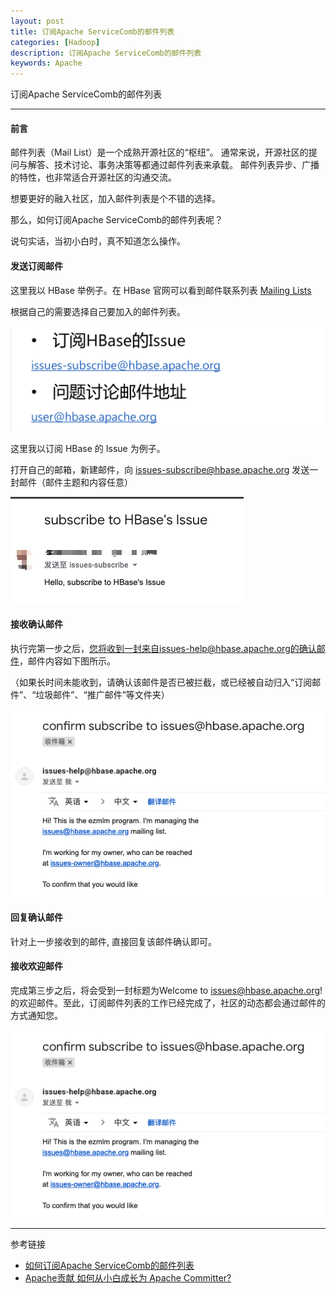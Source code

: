 ```yaml
---
layout: post
title: 订阅Apache ServiceComb的邮件列表
categories: [Hadoop]
description: 订阅Apache ServiceComb的邮件列表
keywords: Apache
---
```


订阅Apache ServiceComb的邮件列表

---

#### 前言
邮件列表（Mail List）是一个成熟开源社区的“枢纽”。
通常来说，开源社区的提问与解答、技术讨论、事务决策等都通过邮件列表来承载。
邮件列表异步、广播的特性，也非常适合开源社区的沟通交流。

想要更好的融入社区，加入邮件列表是个不错的选择。

那么，如何订阅Apache ServiceComb的邮件列表呢？

说句实话，当初小白时，真不知道怎么操作。

#### 发送订阅邮件
这里我以 HBase 举例子。在 HBase 官网可以看到邮件联系列表 [Mailing Lists](http://hbase.apache.org/mailing-lists.html)

根据自己的需要选择自己要加入的邮件列表。

![](/images/blog/2019-02-26-4.png)

这里我以订阅 HBase 的 Issue 为例子。

打开自己的邮箱，新建邮件，向 issues-subscribe@hbase.apache.org 发送一封邮件（邮件主题和内容任意）

![](/images/blog/2019-02-26-1.png)

#### 接收确认邮件

执行完第一步之后，您将收到一封来自issues-help@hbase.apache.org的确认邮件，邮件内容如下图所示。

（如果长时间未能收到，请确认该邮件是否已被拦截，或已经被自动归入“订阅邮件”、“垃圾邮件”、“推广邮件”等文件夹）

![](/images/blog/2019-02-26-2.png)

#### 回复确认邮件

​针对上一步接收到的邮件, 直接回复该邮件确认即可。

#### 接收欢迎邮件

完成第三步之后，将会受到一封标题为Welcome to issues@hbase.apache.org!的欢迎邮件。至此，订阅邮件列表的工作已经完成了，社区的动态都会通过邮件的方式通知您。

![](/images/blog/2019-02-26-2.png)

---
参考链接
* [如何订阅Apache ServiceComb的邮件列表](http://servicecomb.apache.org/cn/developers/subscribe-mail-list/)
* [Apache贡献 如何从小白成长为 Apache Committer?](https://mp.weixin.qq.com/s/7uotoQfqUezLzaABJPR9Zg)
